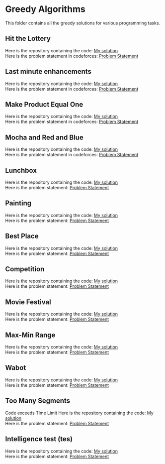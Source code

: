 # Greedy Algorithms
This folder contains all the greedy solutions for various programming tasks.
## Hit the Lottery
Here is the repository containing the code: [My solution](https://github.com/HariAakash646/CompetitiveProgramming/blob/main/GreedyAlgorithms/hit_the_lottery.py)   
Here is the problem statement in codeforces: [Problem Statement](https://codeforces.com/contest/996/problem/A)
## Last minute enhancements
Here is the repository containing the code: [My solution](https://github.com/HariAakash646/CompetitiveProgramming/blob/main/GreedyAlgorithms/last_minute_enhancements.py)     
Here is the problem statement in codeforces: [Problem Statement](https://codeforces.com/problemset/problem/1466/B)
## Make Product Equal One
Here is the repository containing the code: [My solution](https://github.com/HariAakash646/CompetitiveProgramming/blob/main/GreedyAlgorithms/product_equal_one.py)     
Here is the problem statement in codeforces: [Problem Statement](https://codeforces.com/problemset/problem/1206/B)
## Mocha and Red and Blue
Here is the repository containing the code: [My solution](https://github.com/HariAakash646/CompetitiveProgramming/blob/main/GreedyAlgorithms/red_blue_imperfect_str.py)     
Here is the problem statement in codeforces: [Problem Statement](https://codeforces.com/problemset/problem/1559/B)    
## Lunchbox
Here is the repository containing the code: [My solution](https://github.com/HariAakash646/CompetitiveProgramming/blob/main/GreedyAlgorithms/lunchbox.cpp)     
Here is the problem statement: [Problem Statement](https://codebreaker.xyz/problem/lunchbox)
## Painting
Here is the repository containing the code: [My solution](https://github.com/HariAakash646/CompetitiveProgramming/blob/main/GreedyAlgorithms/painting.cpp)     
Here is the problem statement: [Problem Statement](https://codebreaker.xyz/problem/paint)
## Best Place
Here is the repository containing the code: [My solution](https://github.com/HariAakash646/CompetitiveProgramming/blob/main/GreedyAlgorithms/best_place.cpp)     
Here is the problem statement: [Problem Statement](https://oj.uz/problem/view/NOI17_bestplace)
## Competition
Here is the repository containing the code: [My solution](https://github.com/HariAakash646/CompetitiveProgramming/blob/main/GreedyAlgorithms/competition.cpp)     
Here is the problem statement: [Problem Statement](https://tlx.toki.id/problems/sg-noi-2021-qual/A/)
## Movie Festival
Here is the repository containing the code: [My solution](https://github.com/HariAakash646/CompetitiveProgramming/blob/main/GreedyAlgorithms/movie_festival.cpp)     
Here is the problem statement: [Problem Statement](https://cses.fi/problemset/task/1629/)
## Max-Min Range
Here is the repository containing the code: [My solution](https://github.com/HariAakash646/CompetitiveProgramming/blob/main/GreedyAlgorithms/cherry.cpp)     
Here is the problem statement: [Problem Statement](https://codeforces.com/problemset/problem/1554/A)
## Wabot
Here is the repository containing the code: [My solution](https://github.com/HariAakash646/CompetitiveProgramming/blob/main/GreedyAlgorithms/wabot.cpp)     
Here is the problem statement: [Problem Statement](https://codebreaker.xyz/problem/wabot)
## Too Many Segments
Code exceeds Time Limit
Here is the repository containing the code: [My solution](https://github.com/HariAakash646/CompetitiveProgramming/blob/main/GreedyAlgorithms/too_many_segments.cpp)     
Here is the problem statement: [Problem Statement](https://codeforces.com/contest/1249/problem/D2)
## Intelligence test (tes)
Here is the repository containing the code: [My solution](https://github.com/HariAakash646/CompetitiveProgramming/blob/main/GreedyAlgorithms/intelligence_test.cpp)     
Here is the problem statement: [Problem Statement](https://szkopul.edu.pl/problemset/problem/Arkza0f7GKKb-m1YZJulnlMk/site/?key=statement)
